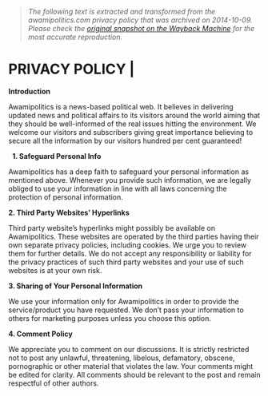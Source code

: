 > *The following text is extracted and transformed from the awamipolitics.com privacy policy that was archived on 2014-10-09. Please check the [original snapshot on the Wayback Machine](https://web.archive.org/web/20141009103315id_/http%3A//www.awamipolitics.com/privacy-policy) for the most accurate reproduction.*

# PRIVACY POLICY |

**Introduction**

Awamipolitics is a news-based political web. It believes in delivering updated news and political affairs to its visitors around the world aiming that they should be well-informed of the real issues hitting the environment. We welcome our visitors and subscribers giving great importance believing to secure all the information by our visitors hundred per cent guaranteed!

  **1\. Safeguard Personal Info**

Awamipolitics has a deep faith to safeguard your personal information as mentioned above. Whenever you provide such information, we are legally obliged to use your information in line with all laws concerning the protection of personal information.

**2\. Third Party Websites’ Hyperlinks**

Third party website’s hyperlinks might possibly be available on Awamipolitics. These websites are operated by the third parties having their own separate privacy policies, including cookies. We urge you to review them for further details. We do not accept any responsibility or liability for the privacy practices of such third party websites and your use of such websites is at your own risk.

**3\. Sharing of Your Personal Information**

We use your information only for Awamipolitics in order to provide the service/product you have requested. We don’t pass your information to others for marketing purposes unless you choose this option.

**4\. Comment Policy**

We appreciate you to comment on our discussions. It is strictly restricted not to post any unlawful, threatening, libelous, defamatory, obscene, pornographic or other material that violates the law. Your comments might be edited for clarity. All comments should be relevant to the post and remain respectful of other authors.

